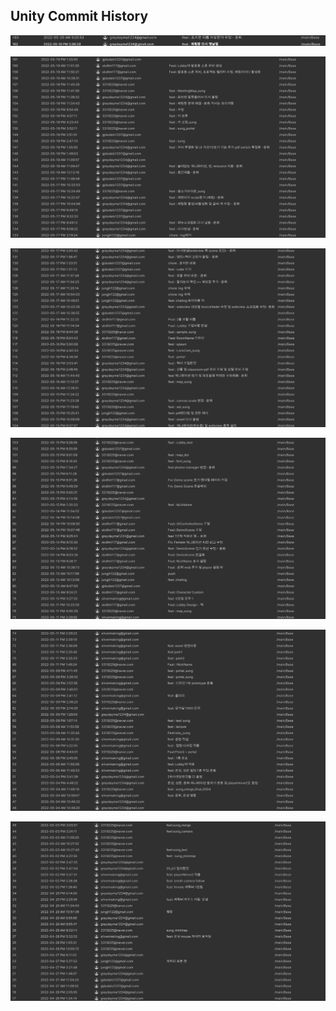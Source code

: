 ## Unity Commit History

![unity_branch1](..\images\unity_branch6.png)

![unity_branch2](..\images\unity_branch5.png)

![](..\images\unity_branch4.png)

![](..\images\unity_branch3.png)

![](../images/unity_branch2.png)

![](..\images\unity_branch1.png)